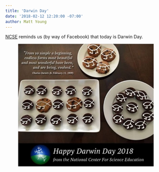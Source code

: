 ```yaml
---
title: 'Darwin Day'
date: '2018-02-12 12:20:00 -07:00'
author: Matt Young
---
```

<a href="https://ncse.com/">NCSE</a> reminds us (by way of Facebook) that today is Darwin Day.

<figure>
<img src="/uploads/2018/Darwin_Cookies_2018_600.jpg" alt="Cookies"/>
</figure>


